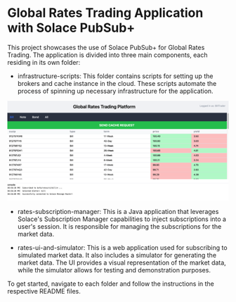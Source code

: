 # Global Rates Trading Application with Solace PubSub+
This project showcases the use of Solace PubSub+ for Global Rates Trading. The application is divided into three main components, each residing in its own folder:

 * infrastructure-scripts: This folder contains scripts for setting up the brokers and cache instance in the cloud. These scripts automate the process of spinning up necessary infrastructure for the application.

![MarketData](MarketDataUI.png)

 * rates-subscription-manager: This is a Java application that leverages Solace's Subscription Manager capabilities to inject subscriptions into a user's session. It is responsible for managing the subscriptions for the market data.

 * rates-ui-and-simulator: This is a web application used for subscribing to simulated market data. It also includes a simulator for generating the market data. The UI provides a visual representation of the market data, while the simulator allows for testing and demonstration purposes.

To get started, navigate to each folder and follow the instructions in the respective README files.